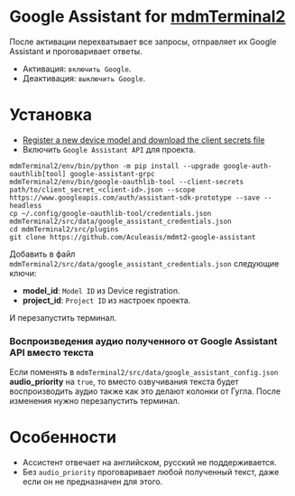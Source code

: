 # Google Assistant for [mdmTerminal2](https://github.com/Aculeasis/mdmTerminal2)
После активации перехватывает все запросы, отправляет их Google Assistant и проговаривает ответы.
- Активация: `включить Google`.
- Деактивация: `выключить Google`.

# Установка
- [Register a new device model and download the client secrets file](https://developers.google.com/assistant/sdk/guides/service/python/embed/register-device)
- Включить `Google Assistant API` для проекта.

```
mdmTerminal2/env/bin/python -m pip install --upgrade google-auth-oauthlib[tool] google-assistant-grpc
mdmTerminal2/env/bin/google-oauthlib-tool --client-secrets path/to/client_secret_<client-id>.json --scope https://www.googleapis.com/auth/assistant-sdk-prototype --save --headless
cp ~/.config/google-oauthlib-tool/credentials.json mdmTerminal2/src/data/google_assistant_credentials.json
cd mdmTerminal2/src/plugins
git clone https://github.com/Aculeasis/mdmt2-google-assistant
```
Добавить в файл `mdmTerminal2/src/data/google_assistant_credentials.json` следующие ключи:
- **model_id**:  `Model ID` из Device registration.
- **project_id**: `Project ID` из настроек проекта.

И перезапустить терминал.

### Воспроизведения аудио полученного от Google Assistant API вместо текста
Если поменять в `mdmTerminal2/src/data/google_assistant_config.json` **audio_priority** на `true`, то вместо озвучивания текста
будет воспроизводить аудио также как это делают колонки от Гугла.
После изменения нужно перезапустить терминал.

# Особенности
- Ассистент отвечает на английском, русский не поддерживается.
- Без `audio_priority` проговаривает любой полученный текст, даже если он не предназначен для этого.
